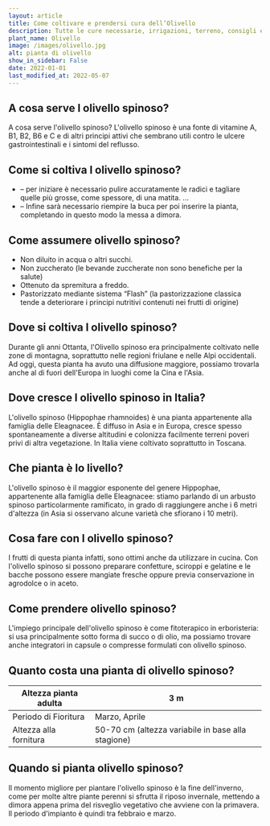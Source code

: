 ```yaml
---
layout: article
title: Come coltivare e prendersi cura dell’Olivello
description: Tutte le cure necessarie, irrigazioni, terreno, consigli e molto altro sulla coltivazione dell’Olivello
plant_name: Olivello
image: /images/olivello.jpg
alt: pianta di olivello
show_in_sidebar: False
date: 2022-01-01
last_modified_at: 2022-05-07
---
```


## A cosa serve l olivello spinoso?

A cosa serve l'olivello spinoso? L'olivello spinoso è una fonte di vitamine A, B1, B2, B6 e C e di altri principi attivi che sembrano utili contro le ulcere gastrointestinali e i sintomi del reflusso.

## Come si coltiva l olivello spinoso?

- – per iniziare è necessario pulire accuratamente le radici e tagliare quelle più grosse, come spessore, di una matita. ...
- – Infine sarà necessario riempire la buca per poi inserire la pianta, completando in questo modo la messa a dimora.

## Come assumere olivello spinoso?

- Non diluito in acqua o altri succhi.
- Non zuccherato (le bevande zuccherate non sono benefiche per la salute)
- Ottenuto da spremitura a freddo.
- Pastorizzato mediante sistema “Flash” (la pastorizzazione classica tende a deteriorare i principi nutritivi contenuti nei frutti di origine)

## Dove si coltiva l olivello spinoso?

Durante gli anni Ottanta, l'Olivello spinoso era principalmente coltivato nelle zone di montagna, soprattutto nelle regioni friulane e nelle Alpi occidentali. Ad oggi, questa pianta ha avuto una diffusione maggiore, possiamo trovarla anche al di fuori dell'Europa in luoghi come la Cina e l'Asia.

## Dove cresce l olivello spinoso in Italia?

L'olivello spinoso (Hippophae rhamnoides) è una pianta appartenente alla famiglia delle Eleagnacee. È diffuso in Asia e in Europa, cresce spesso spontaneamente a diverse altitudini e colonizza facilmente terreni poveri privi di altra vegetazione. In Italia viene coltivato soprattutto in Toscana.

## Che pianta è lo livello?

L'olivello spinoso è il maggior esponente del genere Hippophae, appartenente alla famiglia delle Eleagnacee: stiamo parlando di un arbusto spinoso particolarmente ramificato, in grado di raggiungere anche i 6 metri d'altezza (in Asia si osservano alcune varietà che sfiorano i 10 metri).

## Cosa fare con l olivello spinoso?

I frutti di questa pianta infatti, sono ottimi anche da utilizzare in cucina. Con l'olivello spinoso si possono preparare confetture, sciroppi e gelatine e le bacche possono essere mangiate fresche oppure previa conservazione in agrodolce o in aceto.

## Come prendere olivello spinoso?

L'impiego principale dell'olivello spinoso è come fitoterapico in erboristeria: si usa principalmente sotto forma di succo o di olio, ma possiamo trovare anche integratori in capsule o compresse formulati con olivello spinoso.

## Quanto costa una pianta di olivello spinoso?

| Altezza pianta adulta|                                               3 m|
|----------------------|--------------------------------------------------|
|  Periodo di Fioritura|                                     Marzo, Aprile|
|Altezza alla fornitura|50-70 cm (altezza variabile in base alla stagione)|

## Quando si pianta olivello spinoso?

Il momento migliore per piantare l'olivello spinoso è la fine dell'inverno, come per molte altre piante perenni si sfrutta il riposo invernale, mettendo a dimora appena prima del risveglio vegetativo che avviene con la primavera. Il periodo d'impianto è quindi tra febbraio e marzo.

